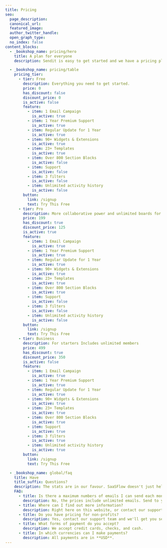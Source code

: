```yaml
---
title: Pricing
seo:
  page_description:
  canonical_url:
  featured_image:
  author_twitter_handle:
  open_graph_type:
  no_index: false
content_blocks:
  - _bookshop_name: pricing/hero
    title: A plan for everyone
    description: Sendit is easy to get started and we have a pricing plan for businesses of all sizes.

  - _bookshop_name: pricing/table
    pricing_tier:
      - tier: Free
        description: Everything you need to get started.
        price: 0
        has_discount: false
        discount_price: 0
        is_active: false
        feature:
          - item: 1 Email Campaign
            is_active: true
          - item: 1 Year Premium Support
            is_active: true
          - item: Regular Update for 1 Year
            is_active: true
          - item: 90+ Widgets & Extensions
            is_active: true
          - item: 23+ Templates
            is_active: true
          - item: Over 800 Section Blocks
            is_active: false
          - item: Support
            is_active: false
          - item: 3 filters
            is_active: false
          - item: Unlimited activity history
            is_active: false
        button:
          link: /signup
          text: Try This Free
      - tier: Pro
        description: More collaborative power and unlimited boards for fast-growing.
        price: 199
        has_discount: true
        discount_price: 125
        is_active: true
        feature:
          - item: 1 Email Campaign
            is_active: true
          - item: 1 Year Premium Support
            is_active: true
          - item: Regular Update for 1 Year
            is_active: true
          - item: 90+ Widgets & Extensions
            is_active: true
          - item: 23+ Templates
            is_active: true
          - item: Over 800 Section Blocks
            is_active: true
          - item: Support
            is_active: false
          - item: 3 filters
            is_active: false
          - item: Unlimited activity history
            is_active: false
        button:
          link: /signup
          text: Try This Free
      - tier: Business
        description: For starters Includes unlimited members
        price: 499
        has_discount: true
        discount_price: 350
        is_active: false
        feature:
          - item: 1 Email Campaign
            is_active: true
          - item: 1 Year Premium Support
            is_active: true
          - item: Regular Update for 1 Year
            is_active: true
          - item: 90+ Widgets & Extensions
            is_active: true
          - item: 23+ Templates
            is_active: true
          - item: Over 800 Section Blocks
            is_active: true
          - item: Support
            is_active: true
          - item: 3 filters
            is_active: true
          - item: Unlimited activity history
            is_active: true
        button:
          link: /signup
          text: Try This Free

  - _bookshop_name: global/faq
    title: Have
    title_suffix: Questions?
    description: The stats are in our favour. SaaSFlow doesn't just help you with your email marketing, we get you customer relationships that last.
    FAQ:
      - title: Is there a maximum numbers of emails I can send each month?
        description: No, the prices include unlimited emails. Send to your heart's content.
      - title: Where can I find out more information?
        description: Right here on this website, or contact our support team.
      - title: Do you have pricing for non-profits?
        description: Yes, contact our support team and we'll get you set up on our non-profit plan.
      - title: What forms of payment do you accept?
        description: We accept credit cards, checks, and cash.
      - title: In which currencies can I make payments?
        description: All payments are in **USD**.
---
```

